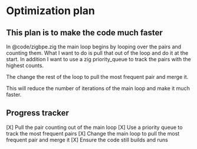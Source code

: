 # Optimization plan
## This plan is to make the code much faster
In @code/zigbpe.zig the main loop begins by looping over the pairs and counting them.
What I want to do is pull that out of the loop and do it at the start.
In addition I want to use a zig priority_queue to track the pairs with the highest counts.

The change the rest of the loop to pull the most frequent pair and merge it.

This will reduce the number of iterations of the main loop and make it much faster.

## Progress tracker
[X] Pull the pair counting out of the main loop
[X] Use a priority queue to track the most frequent pairs
[X] Change the main loop to pull the most frequent pair and merge it
[X] Ensure the code still builds and runs



